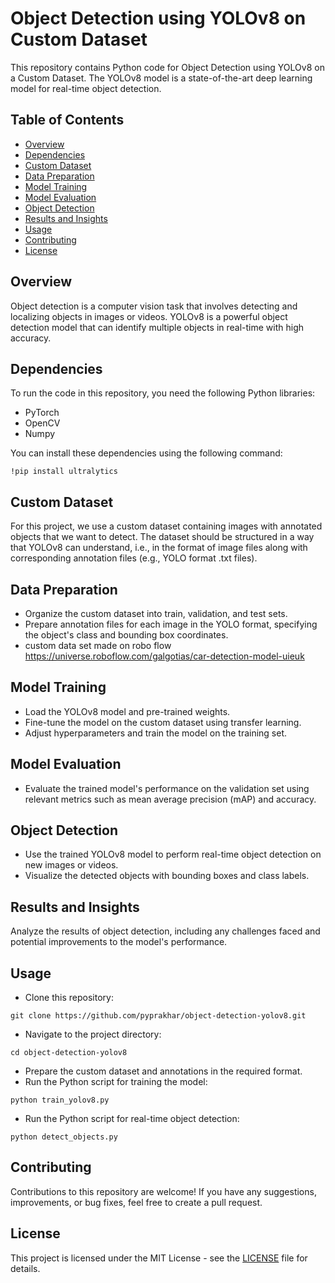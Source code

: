# Object Detection using YOLOv8 on Custom Dataset

This repository contains Python code for Object Detection using YOLOv8 on a Custom Dataset. The YOLOv8 model is a state-of-the-art deep learning model for real-time object detection.

## Table of Contents
- [Overview](#overview)
- [Dependencies](#dependencies)
- [Custom Dataset](#custom-dataset)
- [Data Preparation](#data-preparation)
- [Model Training](#model-training)
- [Model Evaluation](#model-evaluation)
- [Object Detection](#object-detection)
- [Results and Insights](#results-and-insights)
- [Usage](#usage)
- [Contributing](#contributing)
- [License](#license)

## Overview
Object detection is a computer vision task that involves detecting and localizing objects in images or videos. YOLOv8 is a powerful object detection model that can identify multiple objects in real-time with high accuracy.

## Dependencies
To run the code in this repository, you need the following Python libraries:
- PyTorch
- OpenCV
- Numpy

You can install these dependencies using the following command:
```
!pip install ultralytics
```

## Custom Dataset
For this project, we use a custom dataset containing images with annotated objects that we want to detect. The dataset should be structured in a way that YOLOv8 can understand, i.e., in the format of image files along with corresponding annotation files (e.g., YOLO format .txt files).

## Data Preparation
- Organize the custom dataset into train, validation, and test sets.
- Prepare annotation files for each image in the YOLO format, specifying the object's class and bounding box coordinates.
- custom data set made on robo flow https://universe.roboflow.com/galgotias/car-detection-model-uieuk

## Model Training
- Load the YOLOv8 model and pre-trained weights.
- Fine-tune the model on the custom dataset using transfer learning.
- Adjust hyperparameters and train the model on the training set.

## Model Evaluation
- Evaluate the trained model's performance on the validation set using relevant metrics such as mean average precision (mAP) and accuracy.

## Object Detection
- Use the trained YOLOv8 model to perform real-time object detection on new images or videos.
- Visualize the detected objects with bounding boxes and class labels.

## Results and Insights
Analyze the results of object detection, including any challenges faced and potential improvements to the model's performance.

## Usage
- Clone this repository:
```
git clone https://github.com/pyprakhar/object-detection-yolov8.git
```
- Navigate to the project directory:
```
cd object-detection-yolov8
```
- Prepare the custom dataset and annotations in the required format.
- Run the Python script for training the model:
```
python train_yolov8.py
```
- Run the Python script for real-time object detection:
```
python detect_objects.py
```

## Contributing
Contributions to this repository are welcome! If you have any suggestions, improvements, or bug fixes, feel free to create a pull request.

## License
This project is licensed under the MIT License - see the [LICENSE](LICENSE) file for details.
